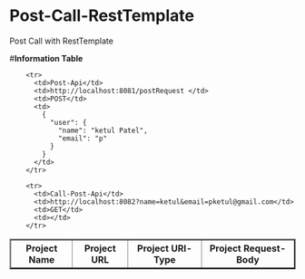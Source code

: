 # Post-Call-RestTemplate
Post Call with RestTemplate


#<b>Information Table</b><br/>
<table border="2" style="border-collapse: collapse;">
        <tr>
          <th>Project Name</th>
          <th>Project URL</th>
          <th>Project URl-Type</th>
          <th>Project Request-Body</th>
        </tr>
        
        <tr>
          <td>Post-Api</td>
          <td>http://localhost:8081/postRequest </td>
          <td>POST</td>
          <td>
            {
              "user": {
                "name": "ketul Patel",
                "email": "p"
              }
            }
          </td>
        </tr>
        
        <tr>
          <td>Call-Post-Api</td>
          <td>http://localhost:8082?name=ketul&email=pketul@gmail.com</td>
          <td>GET</td>
          <td></td>
        </tr>
</table>
